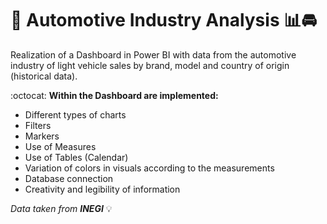 # 🔩 Automotive Industry Analysis 📊🚘

Realization of a Dashboard in Power BI with data from the automotive industry of light vehicle sales by brand, model and country of origin (historical data).

:octocat:  **Within the Dashboard are implemented:**

* Different types of charts
* Filters
* Markers
* Use of Measures
* Use of Tables (Calendar)
* Variation of colors in visuals according to the measurements
* Database connection
* Creativity and legibility of information


_Data taken from **INEGI**_ 💡


